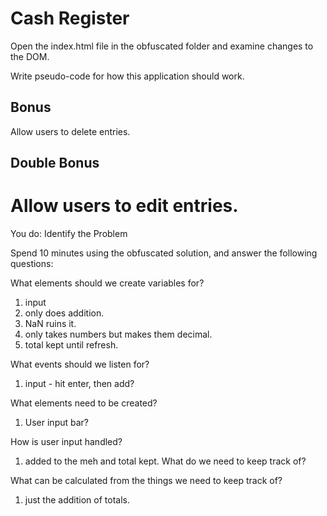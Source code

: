 # Cash Register

Open the index.html file in the obfuscated folder and examine changes to the DOM.

Write pseudo-code for how this application should work.

## Bonus

Allow users to delete entries.

## Double Bonus

Allow users to edit entries.
=============================================

You do: Identify the Problem

Spend 10 minutes using the obfuscated solution, and answer the following questions:

What elements should we create variables for?
  1. input
  2. only does addition.
  3. NaN ruins it.
  4. only takes numbers but makes them decimal.
  5. total kept until refresh.

What events should we listen for?
  1. input - hit enter, then add?

What elements need to be created?
  1. User input bar?

How is user input handled?
  1. added to the meh and total kept.
What do we need to keep track of?

What can be calculated from the things we need to keep track of?
  1. just the addition of totals.
